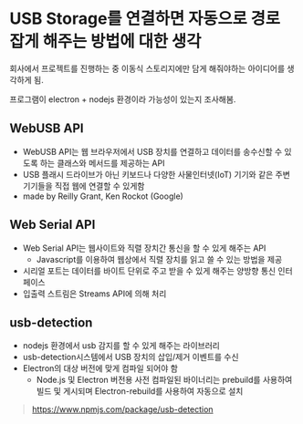 # USB Storage를 연결하면 자동으로 경로 잡게 해주는 방법에 대한 생각

회사에서 프로젝트를 진행하는 중 이동식 스토리지에만 담게 해줘야하는 아이디어를 생각하게 됨.

프로그램이 electron + nodejs 환경이라 가능성이 있는지 조사해봄.

## WebUSB API

-   WebUSB API는 웹 브라우저에서 USB 장치를 연결하고 데이터를 송수신할 수 있도록 하는 클래스와 메서드를 제공하는 API
-   USB 플래시 드라이브가 아닌 키보드나 다양한 사물인터넷(IoT) 기기와 같은 주변기기들을 직접 웹에 연결할 수 있게함
-   made by Reilly Grant, Ken Rockot (Google)

## Web Serial API

-   Web Serial API는 웹사이트와 직렬 장치간 통신을 할 수 있게 해주는 API
    -   Javascript를 이용하여 웹상에서 직렬 장치를 읽고 쓸 수 있는 방법을 제공
-   시리얼 포트는 데이터를 바이트 단위로 주고 받을 수 있게 해주는 양방향 통신 인터페이스
-   입출력 스트림은 Streams API에 의해 처리

## usb-detection

-   nodejs 환경에서 usb 감지를 할 수 있게 해주는 라이브러리
-   usb-detection시스템에서 USB 장치의 삽입/제거 이벤트를 수신
-   Electron의 대상 버전에 맞게 컴파일 되어야 함
    -   Node.js 및 Electron 버전용 사전 컴파일된 바이너리는 prebuild를 사용하여 빌드 및 게시되며 Electron-rebuild를 사용하여 자동으로 설치

> https://www.npmjs.com/package/usb-detection
